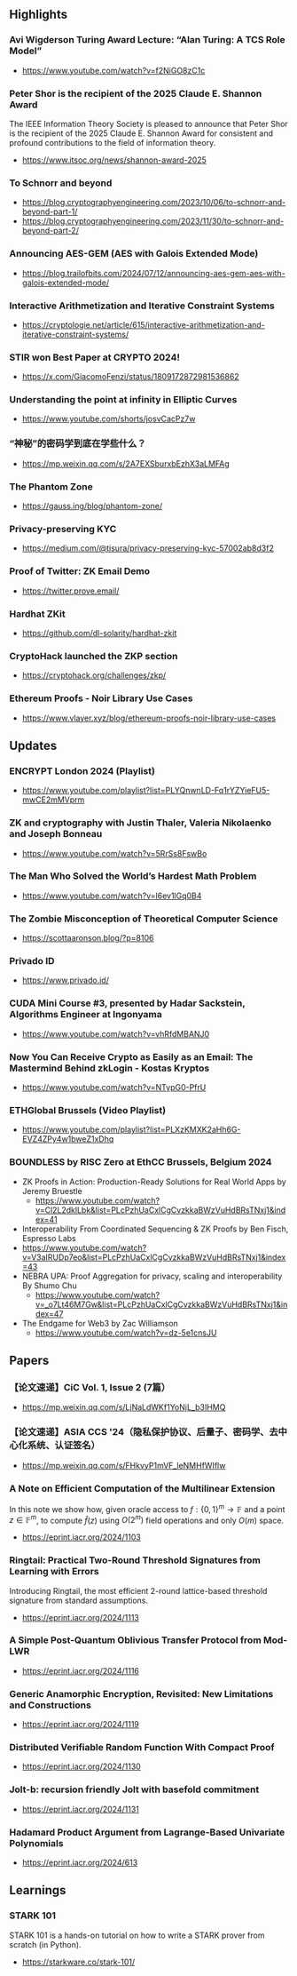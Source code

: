 ## Highlights
### Avi Wigderson Turing Award Lecture: “Alan Turing: A TCS Role Model”
- <https://www.youtube.com/watch?v=f2NiGO8zC1c>
### Peter Shor is the recipient of the 2025 Claude E. Shannon Award
The IEEE Information Theory Society is pleased to announce that Peter Shor is the recipient of the 2025 Claude E. Shannon Award for consistent and profound contributions to the field of information theory.
- <https://www.itsoc.org/news/shannon-award-2025>
### To Schnorr and beyond
- <https://blog.cryptographyengineering.com/2023/10/06/to-schnorr-and-beyond-part-1/>
- <https://blog.cryptographyengineering.com/2023/11/30/to-schnorr-and-beyond-part-2/>
### Announcing AES-GEM (AES with Galois Extended Mode)
- <https://blog.trailofbits.com/2024/07/12/announcing-aes-gem-aes-with-galois-extended-mode/>
### Interactive Arithmetization and Iterative Constraint Systems
- <https://cryptologie.net/article/615/interactive-arithmetization-and-iterative-constraint-systems/>
### STIR won Best Paper at CRYPTO 2024!
- <https://x.com/GiacomoFenzi/status/1809172872981536862>
### Understanding the point at infinity in Elliptic Curves
- <https://www.youtube.com/shorts/josvCacPz7w>
### “神秘”的密码学到底在学些什么？
- <https://mp.weixin.qq.com/s/2A7EXSburxbEzhX3aLMFAg>
### The Phantom Zone
- <https://gauss.ing/blog/phantom-zone/>

### Privacy-preserving KYC
- <https://medium.com/@tisura/privacy-preserving-kyc-57002ab8d3f2>
### Proof of Twitter: ZK Email Demo
- <https://twitter.prove.email/>
### Hardhat ZKit
- <https://github.com/dl-solarity/hardhat-zkit>
### CryptoHack launched the ZKP section
- <https://cryptohack.org/challenges/zkp/>
### Ethereum Proofs - Noir Library Use Cases
- <https://www.vlayer.xyz/blog/ethereum-proofs-noir-library-use-cases>

## Updates
### ENCRYPT London 2024 (Playlist)
- <https://www.youtube.com/playlist?list=PLYQnwnLD-Fq1rYZYieFU5-mwCE2mMVprm>
### ZK and cryptography with Justin Thaler, Valeria Nikolaenko and Joseph Bonneau
- <https://www.youtube.com/watch?v=5RrSs8FswBo>
### The Man Who Solved the World’s Hardest Math Problem
- <https://www.youtube.com/watch?v=l6ev1lGq0B4>
### The Zombie Misconception of Theoretical Computer Science
- <https://scottaaronson.blog/?p=8106>
### Privado ID
- <https://www.privado.id/>
### CUDA Mini Course #3, presented by Hadar Sackstein, Algorithms Engineer at Ingonyama
- <https://www.youtube.com/watch?v=vhRfdMBANJ0>
### Now You Can Receive Crypto as Easily as an Email: The Mastermind Behind zkLogin - Kostas Kryptos
- <https://www.youtube.com/watch?v=NTypG0-PfrU>
### ETHGlobal Brussels (Video Playlist)
- <https://www.youtube.com/playlist?list=PLXzKMXK2aHh6G-EVZ4ZPy4w1bweZ1xDhq>
### BOUNDLESS by RISC Zero at EthCC Brussels, Belgium 2024
- ZK Proofs in Action: Production-Ready Solutions for Real World Apps by Jeremy Bruestle
  - <https://www.youtube.com/watch?v=Cl2L2dklLbk&list=PLcPzhUaCxlCgCvzkkaBWzVuHdBRsTNxj1&index=41>
-  Interoperability From Coordinated Sequencing & ZK Proofs by Ben Fisch, Espresso Labs
  - <https://www.youtube.com/watch?v=V3aIRUDp7eo&list=PLcPzhUaCxlCgCvzkkaBWzVuHdBRsTNxj1&index=43>
- NEBRA UPA: Proof Aggregation for privacy, scaling and interoperability By Shumo Chu
  - <https://www.youtube.com/watch?v=_o7Lt46M7Gw&list=PLcPzhUaCxlCgCvzkkaBWzVuHdBRsTNxj1&index=47>
- The Endgame for Web3 by Zac Williamson
  - <https://www.youtube.com/watch?v=dz-5e1cnsJU>

## Papers

### 【论文速递】CiC Vol. 1, Issue 2 (7篇）
- <https://mp.weixin.qq.com/s/LjNaLdWKf1YoNjL_b3IHMQ>
### 【论文速递】ASIA CCS '24（隐私保护协议、后量子、密码学、去中心化系统、认证签名）
- <https://mp.weixin.qq.com/s/FHkvyP1mVF_leNMHfWIflw>
### A Note on Efficient Computation of the Multilinear Extension
In this note we show how, given oracle access to $f:\{0,1\}^m \rightarrow \mathbb{F}$ and a point $z \in \mathbb{F}^m$, to compute $\hat{f}(z)$ using $O\left(2^m\right)$ field operations and only $O(m)$ space. 
- <https://eprint.iacr.org/2024/1103>
### Ringtail: Practical Two-Round Threshold Signatures from Learning with Errors
Introducing Ringtail, the most efficient 2-round lattice-based threshold signature from standard assumptions.
- <https://eprint.iacr.org/2024/1113>
### A Simple Post-Quantum Oblivious Transfer Protocol from Mod-LWR
- <https://eprint.iacr.org/2024/1116>
### Generic Anamorphic Encryption, Revisited: New Limitations and Constructions
- <https://eprint.iacr.org/2024/1119>
### Distributed Verifiable Random Function With Compact Proof
- <https://eprint.iacr.org/2024/1130>
### Jolt-b: recursion friendly Jolt with basefold commitment
- <https://eprint.iacr.org/2024/1131>
### Hadamard Product Argument from Lagrange-Based Univariate Polynomials
- <https://eprint.iacr.org/2024/613>

## Learnings
### STARK 101
STARK 101 is a hands-on tutorial on how to write a STARK prover from scratch (in Python).
- <https://starkware.co/stark-101/>
